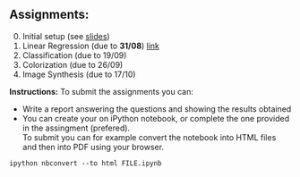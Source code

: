 ## Assignments:
0. Initial setup (see [slides](https://daniel-yukimura.github.io/schedules-image-processing-lab/slides/class_0_Introduction.pdf))
1. Linear Regression (due to **31/08**) [link](https://github.com/daniel-yukimura/assingments-image-processing-lab/blob/master/notebooks/assignment1.ipynb)
2. Classification (due to 19/09)
3. Colorization (due to 26/09)
4. Image Synthesis (due to 17/10)

**Instructions:**
To submit the assignments you can:
* Write a report answering the questions and showing the results obtained
* You can create your on iPython notebook, or complete the one provided in the assingment (prefered).<br> To submit you can for example convert the notebook into HTML files and then into PDF using your browser.
```
ipython nbconvert --to html FILE.ipynb
```
